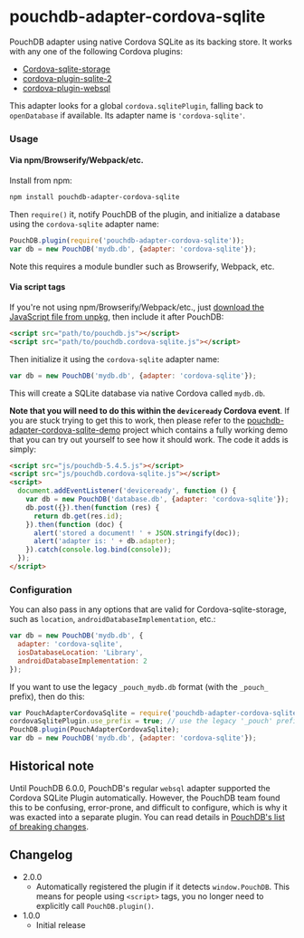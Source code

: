 pouchdb-adapter-cordova-sqlite
======

PouchDB adapter using native Cordova SQLite as its backing store. It works with any one of the following Cordova plugins:

- [Cordova-sqlite-storage](https://github.com/litehelpers/Cordova-sqlite-storage)
- [cordova-plugin-sqlite-2](https://github.com/nolanlawson/cordova-plugin-sqlite-2)
- [cordova-plugin-websql](https://github.com/Microsoft/cordova-plugin-websql)

This adapter looks for a global `cordova.sqlitePlugin`, falling back to `openDatabase` if available. Its adapter name is `'cordova-sqlite'`.

### Usage

#### Via npm/Browserify/Webpack/etc.

Install from npm:

```bash
npm install pouchdb-adapter-cordova-sqlite
```

Then `require()` it, notify PouchDB of the plugin, and initialize a database using the `cordova-sqlite` adapter name:

```js
PouchDB.plugin(require('pouchdb-adapter-cordova-sqlite'));
var db = new PouchDB('mydb.db', {adapter: 'cordova-sqlite'});
```

Note this requires a module bundler such as Browserify, Webpack, etc.

#### Via script tags

If you're not using npm/Browserify/Webpack/etc., just [download the JavaScript file from unpkg](https://unpkg.com/pouchdb-adapter-cordova-sqlite/dist/pouchdb.cordova-sqlite.js), then include it after PouchDB:

```html
<script src="path/to/pouchdb.js"></script>
<script src="path/to/pouchdb.cordova-sqlite.js"></script>
```

Then initialize it using the `cordova-sqlite` adapter name:

```js
var db = new PouchDB('mydb.db', {adapter: 'cordova-sqlite'});
```

This will create a SQLite database via native Cordova called `mydb.db`.

**Note that you will need to do this within the `deviceready` Cordova event**. If you are stuck trying to get this to work, then please refer to the [pouchdb-adapter-cordova-sqlite-demo](https://github.com/nolanlawson/pouchdb-adapter-cordova-sqlite-demo) project which contains a fully working demo that you can try out yourself to see how it should work. The code it adds is simply:

```html
<script src="js/pouchdb-5.4.5.js"></script>
<script src="js/pouchdb.cordova-sqlite.js"></script>
<script>
  document.addEventListener('deviceready', function () {
    var db = new PouchDB('database.db', {adapter: 'cordova-sqlite'});
    db.post({}).then(function (res) {
      return db.get(res.id);
    }).then(function (doc) {
      alert('stored a document! ' + JSON.stringify(doc));
      alert('adapter is: ' + db.adapter);
    }).catch(console.log.bind(console));
  });
</script>
```

### Configuration

You can also pass in any options that are valid for Cordova-sqlite-storage, such as `location`, 
`androidDatabaseImplementation`, etc.:

```js
var db = new PouchDB('mydb.db', {
  adapter: 'cordova-sqlite',
  iosDatabaseLocation: 'Library',
  androidDatabaseImplementation: 2
});
```

If you want to use the legacy `_pouch_mydb.db` format (with the `_pouch_` prefix), then do this:

```js
var PouchAdapterCordovaSqlite = require('pouchdb-adapter-cordova-sqlite');
cordovaSqlitePlugin.use_prefix = true; // use the legacy '_pouch' prefix
PouchDB.plugin(PouchAdapterCordovaSqlite);
var db = new PouchDB('mydb.db', {adapter: 'cordova-sqlite'});
```

## Historical note

Until PouchDB 6.0.0, PouchDB's regular `websql` adapter supported the Cordova SQLite Plugin automatically. However, the PouchDB team found this
to be confusing, error-prone, and difficult to configure, which is why it was exacted into a separate plugin. You can read details in [PouchDB's list of breaking changes](https://github.com/pouchdb/pouchdb/wiki/Breaking-changes).

## Changelog

- 2.0.0
  - Automatically registered the plugin if it detects `window.PouchDB`. This means for people using `<script>` tags, you no longer need to explicitly call `PouchDB.plugin()`.
- 1.0.0
  - Initial release
